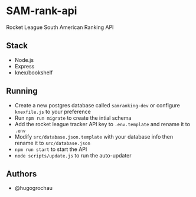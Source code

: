 # SAM-rank-api
Rocket League South American Ranking API

## Stack
* Node.js
* Express
* knex/bookshelf

## Running
* Create a new postgres database called `samranking-dev` or configure `knexfile.js` to your preference
* Run `npm run migrate` to create the intial schema
* Add the rocket league tracker API key to `.env.template` and rename it to `.env`
* Modify `src/database.json.template` with your database info then rename it to `src/database.json`
* `npm run start` to start the API
* `node scripts/update.js` to run the auto-updater

## Authors
* @hugogrochau
